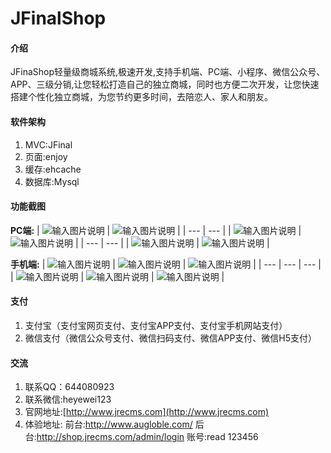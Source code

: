 # JFinalShop 

#### 介绍
JFinaShop轻量级商城系统,极速开发,支持手机端、PC端、小程序、微信公众号、APP、三级分销,让您轻松打造自己的独立商城，同时也方便二次开发，让您快速搭建个性化独立商城，为您节约更多时间，去陪恋人、家人和朋友。

#### 软件架构
1. MVC:JFinal
2. 页面:enjoy
3. 缓存:ehcache
4. 数据库:Mysql

#### 功能截图

 **PC端:** 
|  ![输入图片说明](https://images.gitee.com/uploads/images/2020/0811/151011_f1e31a18_623319.png "屏幕截图.png")  |  ![输入图片说明](https://images.gitee.com/uploads/images/2020/0811/151026_209281bb_623319.png "屏幕截图.png")  |
| --- | --- |
|  ![输入图片说明](https://images.gitee.com/uploads/images/2020/0811/151058_71b6721f_623319.png "屏幕截图.png")   |  ![输入图片说明](https://images.gitee.com/uploads/images/2020/0811/151134_3789a404_623319.png "屏幕截图.png")   |
| --- | --- |
|   ![输入图片说明](https://images.gitee.com/uploads/images/2020/0811/151242_585fec6f_623319.png "屏幕截图.png")  |  ![输入图片说明](https://images.gitee.com/uploads/images/2020/0811/151306_0aed59c5_623319.png "屏幕截图.png")  |

 **手机端:** 
|  ![输入图片说明](https://images.gitee.com/uploads/images/2020/0811/151417_39068c46_623319.png "屏幕截图.png")  |  ![输入图片说明](https://images.gitee.com/uploads/images/2020/0811/151431_0d15f54a_623319.png "屏幕截图.png")  | ![输入图片说明](https://images.gitee.com/uploads/images/2020/0811/151454_50aa3480_623319.png "屏幕截图.png")   |
| --- | --- | --- |
|  ![输入图片说明](https://images.gitee.com/uploads/images/2020/0811/151513_348fc4da_623319.png "屏幕截图.png")   |   ![输入图片说明](https://images.gitee.com/uploads/images/2020/0811/151529_27ced8dd_623319.png "屏幕截图.png")  |  ![输入图片说明](https://images.gitee.com/uploads/images/2020/0811/151546_0bc0c02f_623319.png "屏幕截图.png") |

#### 支付

1. 支付宝（支付宝网页支付、支付宝APP支付、支付宝手机网站支付）
2. 微信支付（微信公众号支付、微信扫码支付、微信APP支付、微信H5支付）

#### 交流

1. 联系QQ：644080923
2. 联系微信:heyewei123
2. 官网地址:[http://www.jrecms.com](http://www.jrecms.com)
3. 体验地址: 前台:http://www.augloble.com/   后台:http://shop.jrecms.com/admin/login 账号:read 123456